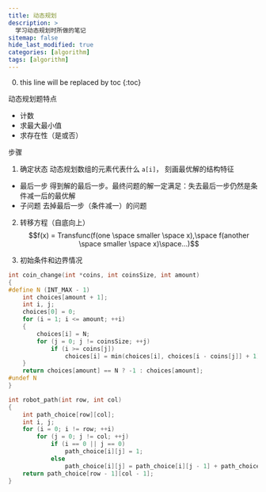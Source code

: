 ```yaml
---
title: 动态规划
description: >
  学习动态规划时所做的笔记
sitemap: false
hide_last_modified: true
categories: [algorithm]
tags: [algorithm]
---
```


0. this line will be replaced by toc
{:toc}

动态规划题特点

- 计数
- 求最大最小值
- 求存在性（是或否）

步骤

1. 确定状态
   动态规划数组的元素代表什么 `a[i]`， 刻画最优解的结构特征

- 最后一步
  得到解的最后一步。最终问题的解一定满足：失去最后一步仍然是条件减一后的最优解
- 子问题
  去掉最后一步（条件减一）的问题

2. 转移方程（自底向上）
   $$f(x) = Transfunc(f(one \space smaller \space x),\space f(another \space smaller \space x)\space...)$$

3. 初始条件和边界情况

```cpp
int coin_change(int *coins, int coinsSize, int amount)
{
#define N (INT_MAX - 1)
    int choices[amount + 1];
    int i, j;
    choices[0] = 0;
    for (i = 1; i <= amount; ++i)
    {
        choices[i] = N;
        for (j = 0; j != coinsSize; ++j)
            if (i >= coins[j])
                choices[i] = min(choices[i], choices[i - coins[j]] + 1);
    }
    return choices[amount] == N ? -1 : choices[amount];
#undef N
}
```

```cpp
int robot_path(int row, int col)
{
    int path_choice[row][col];
    int i, j;
    for (i = 0; i != row; ++i)
        for (j = 0; j != col; ++j)
            if (i == 0 || j == 0)
                path_choice[i][j] = 1;
            else
                path_choice[i][j] = path_choice[i][j - 1] + path_choice[i - 1][j];
    return path_choice[row - 1][col - 1];
}
```

